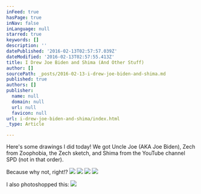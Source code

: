 ```yaml
---
inFeed: true
hasPage: true
inNav: false
inLanguage: null
starred: true
keywords: []
description: ''
datePublished: '2016-02-13T02:57:57.039Z'
dateModified: '2016-02-13T02:57:55.413Z'
title: I Drew Joe Biden and Shima (And Other Stuff)
author: []
sourcePath: _posts/2016-02-13-i-drew-joe-biden-and-shima.md
published: true
authors: []
publisher:
  name: null
  domain: null
  url: null
  favicon: null
url: i-drew-joe-biden-and-shima/index.html
_type: Article

---
```

Here's some drawings I did today! We got Uncle Joe (AKA Joe Biden), Zech from Zoophobia, the Zech sketch, and Shima from the YouTube channel SPD (not in that order).

Because why not, right!?
![](https://s3-us-west-2.amazonaws.com/the-grid-img/p/7f5fcd4df48d8256b25698e35e64a46706801e5e.jpg)
![](https://the-grid-user-content.s3-us-west-2.amazonaws.com/d085e7b4-111b-4794-a0c3-a1e449170f61.jpg)
![](https://the-grid-user-content.s3-us-west-2.amazonaws.com/d7d87a1b-7fae-4291-81fc-0f18ece331b2.jpg)
![](https://the-grid-user-content.s3-us-west-2.amazonaws.com/2f3d4e47-9300-4eb5-81dc-ab64959d3695.jpg)

I also photoshopped this:
![](https://the-grid-user-content.s3-us-west-2.amazonaws.com/50b8350b-96d3-4338-9886-5fae2fc5c21b.png)